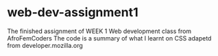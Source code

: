 # web-dev-assignment1

The finished assignment of WEEK 1 Web development class from AfroFemCoders
The code is a summary of what I learnt on CSS adapetd from developer.mozilla.org
